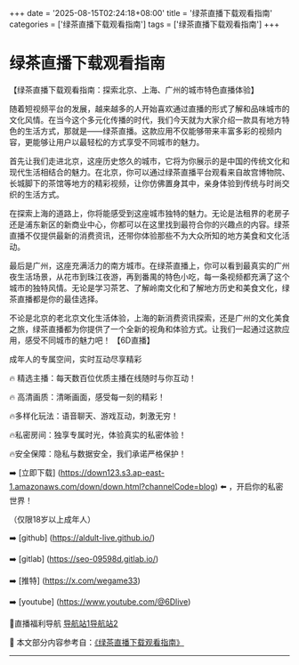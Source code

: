 +++
date = '2025-08-15T02:24:18+08:00'
title = '绿茶直播下载观看指南'
categories = ['绿茶直播下载观看指南']
tags = ['绿茶直播下载观看指南']
+++

# 绿茶直播下载观看指南

【绿茶直播下载观看指南：探索北京、上海、广州的城市特色直播体验】

随着短视频平台的发展，越来越多的人开始喜欢通过直播的形式了解和品味城市的文化风情。在当今这个多元化传播的时代，我们今天就为大家介绍一款具有地方特色的生活方式，那就是——绿茶直播。这款应用不仅能够带来丰富多彩的视频内容，更能够让用户以最轻松的方式享受不同城市的魅力。

首先让我们走进北京，这座历史悠久的城市，它将为你展示的是中国的传统文化和现代生活相结合的魅力。在北京，你可以通过绿茶直播平台观看来自故宫博物院、长城脚下的茶馆等地方的精彩视频，让你仿佛置身其中，亲身体验到传统与时尚交织的生活方式。

在探索上海的道路上，你将能感受到这座城市独特的魅力。无论是法租界的老房子还是浦东新区的新商业中心，你都可以在这里找到最符合你的兴趣点的内容。绿茶直播不仅提供最新的消费资讯，还带你体验那些不为大众所知的地方美食和文化活动。

最后是广州，这座充满活力的南方城市。在绿茶直播上，你可以看到最真实的广州夜生活场景，从花市到珠江夜游，再到番禺的特色小吃，每一条视频都充满了这个城市的独特风情。无论是学习茶艺、了解岭南文化和了解地方历史和美食文化，绿茶直播都是你的最佳选择。

不论是北京的老北京文化生活体验，上海的新消费资讯探索，还是广州的文化美食之旅，绿茶直播都为你提供了一个全新的视角和体验方式。让我们一起通过这款应用，感受不同城市的魅力吧！
【6D直播】

 成年人的专属空间，实时互动尽享精彩

🔥 精选主播：每天数百位优质主播在线随时与你互动！

🔥 高清画质：清晰画面，感受每一刻的精彩！

🔥多样化玩法：语音聊天、游戏互动，刺激无穷！

🔥私密房间：独享专属时光，体验真实的私密体验！

🔥安全保障：隐私与数据安全，我们承诺严格保护！

➡️ [立即下载] (https://down123.s3.ap-east-1.amazonaws.com/down/down.html?channelCode=blog) ⬅️ ，开启你的私密世界！

 （仅限18岁以上成年人）

➡️ [github] (https://aldult-live.github.io/)

➡️ [gitlab] (https://seo-09598d.gitlab.io/)

➡️ [推特] (https://x.com/wegame33)

➡️ [youtube] (https://www.youtube.com/@6Dlive)

🔞直播福利导航   [导航站1](https://webstack-86085a.gitlab.io/)[导航站2](https://onlygit123-2.github.io/)

📘 本文部分内容参考自：[《绿茶直播下载观看指南》](https://webstack-hugo-8.pages.dev/)

---
